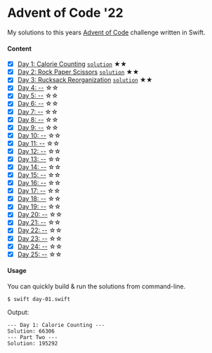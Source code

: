 # Advent of Code '22

My solutions to this years [Advent of Code](https://adventofcode.com) challenge written in Swift.

#### Content

- [x] [Day 1: Calorie Counting](https://adventofcode.com/2022/day/1) [`solution`](day-01.swift) ★★
- [x] [Day 2: Rock Paper Scissors](https://adventofcode.com/2022/day/2) [`solution`](day-02.swift) ★★
- [x] [Day 3: Rucksack Reorganization](https://adventofcode.com/2022/day/3) [`solution`](day-03.swift) ★★
- [x] [Day 4: --](https://adventofcode.com/2022/day/4) ☆☆
- [x] [Day 5: --](https://adventofcode.com/2022/day/5) ☆☆
- [x] [Day 6: --](https://adventofcode.com/2022/day/6) ☆☆
- [x] [Day 7: --](https://adventofcode.com/2022/day/7) ☆☆
- [x] [Day 8: --](https://adventofcode.com/2022/day/8) ☆☆
- [x] [Day 9: --](https://adventofcode.com/2022/day/9) ☆☆
- [x] [Day 10: --](https://adventofcode.com/2022/day/10) ☆☆
- [x] [Day 11: --](https://adventofcode.com/2022/day/11) ☆☆
- [x] [Day 12: --](https://adventofcode.com/2022/day/12) ☆☆
- [x] [Day 13: --](https://adventofcode.com/2022/day/13) ☆☆
- [x] [Day 14: --](https://adventofcode.com/2022/day/14) ☆☆
- [x] [Day 15: --](https://adventofcode.com/2022/day/15) ☆☆
- [x] [Day 16: --](https://adventofcode.com/2022/day/16) ☆☆
- [x] [Day 17: --](https://adventofcode.com/2022/day/17) ☆☆
- [x] [Day 18: --](https://adventofcode.com/2022/day/18) ☆☆
- [x] [Day 19: --](https://adventofcode.com/2022/day/19) ☆☆
- [x] [Day 20: --](https://adventofcode.com/2022/day/20) ☆☆
- [x] [Day 21: --](https://adventofcode.com/2022/day/21) ☆☆
- [x] [Day 22: --](https://adventofcode.com/2022/day/22) ☆☆
- [x] [Day 23: --](https://adventofcode.com/2022/day/23) ☆☆
- [x] [Day 24: --](https://adventofcode.com/2022/day/24) ☆☆
- [x] [Day 25: --](https://adventofcode.com/2022/day/25) ☆☆

#### Usage

You can quickly build & run the solutions from command-line.
```shell
$ swift day-01.swift
```
Output:
```
--- Day 1: Calorie Counting ---
Solution: 66306
--- Part Two ---
Solution: 195292
```
